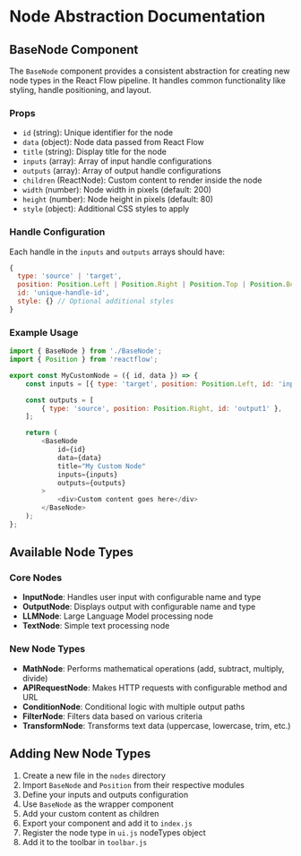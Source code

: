 # Node Abstraction Documentation

## BaseNode Component

The `BaseNode` component provides a consistent abstraction for creating new node types in the React Flow pipeline. It handles common functionality like styling, handle positioning, and layout.

### Props

-   `id` (string): Unique identifier for the node
-   `data` (object): Node data passed from React Flow
-   `title` (string): Display title for the node
-   `inputs` (array): Array of input handle configurations
-   `outputs` (array): Array of output handle configurations
-   `children` (ReactNode): Custom content to render inside the node
-   `width` (number): Node width in pixels (default: 200)
-   `height` (number): Node height in pixels (default: 80)
-   `style` (object): Additional CSS styles to apply

### Handle Configuration

Each handle in the `inputs` and `outputs` arrays should have:

```javascript
{
  type: 'source' | 'target',
  position: Position.Left | Position.Right | Position.Top | Position.Bottom,
  id: 'unique-handle-id',
  style: {} // Optional additional styles
}
```

### Example Usage

```javascript
import { BaseNode } from './BaseNode';
import { Position } from 'reactflow';

export const MyCustomNode = ({ id, data }) => {
    const inputs = [{ type: 'target', position: Position.Left, id: 'input1' }];

    const outputs = [
        { type: 'source', position: Position.Right, id: 'output1' },
    ];

    return (
        <BaseNode
            id={id}
            data={data}
            title="My Custom Node"
            inputs={inputs}
            outputs={outputs}
        >
            <div>Custom content goes here</div>
        </BaseNode>
    );
};
```

## Available Node Types

### Core Nodes

-   **InputNode**: Handles user input with configurable name and type
-   **OutputNode**: Displays output with configurable name and type
-   **LLMNode**: Large Language Model processing node
-   **TextNode**: Simple text processing node

### New Node Types

-   **MathNode**: Performs mathematical operations (add, subtract, multiply, divide)
-   **APIRequestNode**: Makes HTTP requests with configurable method and URL
-   **ConditionNode**: Conditional logic with multiple output paths
-   **FilterNode**: Filters data based on various criteria
-   **TransformNode**: Transforms text data (uppercase, lowercase, trim, etc.)

## Adding New Node Types

1. Create a new file in the `nodes` directory
2. Import `BaseNode` and `Position` from their respective modules
3. Define your inputs and outputs configuration
4. Use `BaseNode` as the wrapper component
5. Add your custom content as children
6. Export your component and add it to `index.js`
7. Register the node type in `ui.js` nodeTypes object
8. Add it to the toolbar in `toolbar.js`
